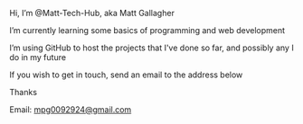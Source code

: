 Hi, I’m @Matt-Tech-Hub, aka Matt Gallagher

I’m currently learning some basics of programming and web development

I’m using GitHub to host the projects that I've done so far, and possibly any I do in my future

If you wish to get in touch, send an email to the address below

Thanks

Email: mpg0092924@gmail.com
